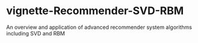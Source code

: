 # vignette-Recommender-SVD-RBM
An overview and application of advanced recommender system algorithms including SVD and RBM
